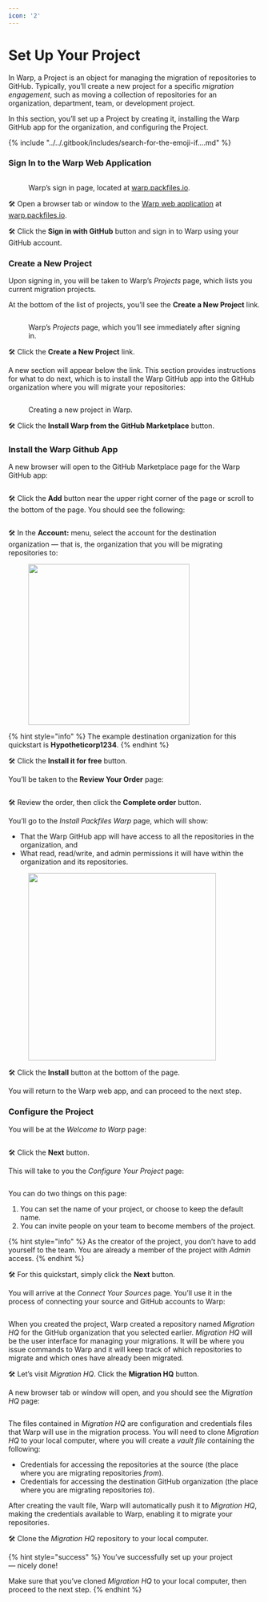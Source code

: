 ```yaml
---
icon: '2'
---
```


# Set Up Your Project

In Warp, a Project is an object for managing the migration of repositories to GitHub. Typically, you’ll create a new project for a specific _migration engagement_, such as moving a collection of repositories for an organization, department, team, or development project.

In this section, you’ll set up a Project by creating it, installing the Warp GitHub app for the organization, and configuring the Project.

{% include "../../.gitbook/includes/search-for-the-emoji-if....md" %}

### Sign In to the Warp Web Application

<figure><img src="../../media/images/quickstart/new_project/warp_sign_in_page.png" alt=""><figcaption><p>Warp’s sign in page, located at <a href="https://warp.packfiles.io/">warp.packfiles.io</a>.</p></figcaption></figure>

🛠️ Open a browser tab or window to the [Warp web application](https://warp.packfiles.io) at [warp.packfiles.io](https://warp.packfiles.io).

🛠️ Click the **Sign in with GitHub** button and sign in to Warp using your GitHub account.

### Create a New Project

Upon signing in, you will be taken to Warp’s _Projects_ page, which lists you current migration projects.&#x20;

At the bottom of the list of projects, you’ll see the **Create a New Project** link.

<figure><img src="../../media/images/quickstart/new_project/warp_click_create_new_project_link.png" alt=""><figcaption><p>Warp’s <em>Projects</em> page, which you’ll see immediately after signing in.</p></figcaption></figure>

🛠️ Click the **Create a New Project** link.

A new section will appear below the link. This section provides instructions for what to do next, which is to install the Warp GitHub app into the GitHub organization where you will migrate your repositories:

<figure><img src="../../media/images/quickstart/new_project/warp_click_create_new_project_link_2.png" alt=""><figcaption><p>Creating a new project in Warp.</p></figcaption></figure>

🛠️ Click the **Install Warp from the GitHub Marketplace** button.

### Install the Warp Github App

A new browser will open to the GitHub Marketplace page for the Warp GitHub app:

<figure><img src="../../.gitbook/assets/image.png" alt=""><figcaption></figcaption></figure>

🛠️ Click the **Add** button near the upper right corner of the page or scroll to the bottom of the page. You should see the following:

<figure><img src="../../.gitbook/assets/image (1).png" alt=""><figcaption></figcaption></figure>

🛠️ In the **Account:** menu, select the account for the destination organization — that is, the organization that you will be migrating repositories to:

<figure><img src="../../.gitbook/assets/image (8).png" alt="" width="322"><figcaption></figcaption></figure>

{% hint style="info" %}
The example destination organization for this quickstart is **Hypotheticorp1234**.
{% endhint %}

🛠️ Click the **Install it for free** button.

You’ll be taken to the **Review Your Order** page:

<figure><img src="../../.gitbook/assets/image (9).png" alt=""><figcaption></figcaption></figure>

🛠️ Review the order, then click the **Complete order** button.

You’ll go to the _Install Packfiles Warp_ page, which will show:

* That the Warp GitHub app will have access to all the repositories in the organization, and
* What read, read/write, and admin permissions it will have within the organization and its repositories.

<figure><img src="../../.gitbook/assets/image (10).png" alt="" width="375"><figcaption></figcaption></figure>

🛠️ Click the **Install** button at the bottom of the page.&#x20;

You will return to the Warp web app, and can proceed to the next step.

### Configure the Project

You will be at the _Welcome to Warp_ page:

<figure><img src="../../.gitbook/assets/image (11).png" alt=""><figcaption></figcaption></figure>

🛠️ Click the **Next** button.

This will take to you the _Configure Your Project_ page:

<figure><img src="../../.gitbook/assets/image (12).png" alt=""><figcaption></figcaption></figure>

You can do two things on this page:

1. You can set the name of your project, or choose to keep the default name.
2. You can invite people on your team to become members of the project.

{% hint style="info" %}
As the creator of the project, you don’t have to add yourself to the team. You are already a member of the project with _Admin_ access.
{% endhint %}

🛠️ For this quickstart, simply click the **Next** button.

You will arrive at the _Connect Your Sources_ page. You’ll use it in the process of connecting your source and GitHub accounts to Warp:

<figure><img src="../../.gitbook/assets/image (13).png" alt=""><figcaption></figcaption></figure>

When you created the project, Warp created a repository named _Migration HQ_ for the GitHub organization that you selected earlier. _Migration HQ_ will be the user interface for managing your migrations. It will be where you issue commands to Warp and it will keep track of which repositories to migrate and which ones have already been migrated.

🛠️ Let’s visit _Migration HQ_. Click the **Migration HQ** button.

A new browser tab or window will open, and you should see the _Migration HQ_ page:

<figure><img src="../../.gitbook/assets/image (14).png" alt=""><figcaption></figcaption></figure>

The files contained in _Migration HQ_ are configuration and credentials files that Warp will use in the migration process. You will need to clone _Migration HQ_ to your local computer, where you will create a _vault file_ containing the following:

* Credentials for accessing the repositories at the source (the place where you are migrating repositories _from_).
* Credentials for accessing the destination GitHub organization (the place where you are migrating repositories _to_).

After creating the vault file, Warp will automatically push it to _Migration HQ_, making the credentials available to Warp, enabling it to migrate your repositories.

🛠️ Clone the _Migration HQ_ repository to your local computer.

{% hint style="success" %}
You’ve successfully set up your project — nicely done!

Make sure that you’ve cloned _Migration HQ_ to your local computer, then proceed to the next step.
{% endhint %}

